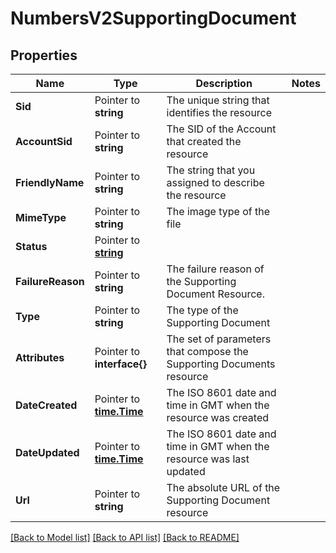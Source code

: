 # NumbersV2SupportingDocument

## Properties

Name | Type | Description | Notes
------------ | ------------- | ------------- | -------------
**Sid** | Pointer to **string** | The unique string that identifies the resource |
**AccountSid** | Pointer to **string** | The SID of the Account that created the resource |
**FriendlyName** | Pointer to **string** | The string that you assigned to describe the resource |
**MimeType** | Pointer to **string** | The image type of the file |
**Status** | Pointer to [**string**](SupportingDocumentEnumStatus.md) |  |
**FailureReason** | Pointer to **string** | The failure reason of the Supporting Document Resource. |
**Type** | Pointer to **string** | The type of the Supporting Document |
**Attributes** | Pointer to **interface{}** | The set of parameters that compose the Supporting Documents resource |
**DateCreated** | Pointer to [**time.Time**](time.Time.md) | The ISO 8601 date and time in GMT when the resource was created |
**DateUpdated** | Pointer to [**time.Time**](time.Time.md) | The ISO 8601 date and time in GMT when the resource was last updated |
**Url** | Pointer to **string** | The absolute URL of the Supporting Document resource |

[[Back to Model list]](../README.md#documentation-for-models) [[Back to API list]](../README.md#documentation-for-api-endpoints) [[Back to README]](../README.md)


